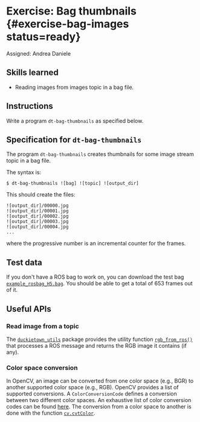 # Exercise: Bag thumbnails  {#exercise-bag-images status=ready}

Assigned: Andrea Daniele

## Skills learned

* Reading images from images topic in a bag file.


## Instructions

Write a program `dt-bag-thumbnails` as specified below.


## Specification for `dt-bag-thumbnails`

The program `dt-bag-thumbnails` creates thumbnails for some image stream
topic in a bag file.

The syntax is:

    $ dt-bag-thumbnails ![bag] ![topic] ![output_dir]

This should create the files:

    ![output_dir]/00000.jpg
    ![output_dir]/00001.jpg
    ![output_dir]/00002.jpg
    ![output_dir]/00003.jpg
    ![output_dir]/00004.jpg
    ...

where the progressive number is an incremental counter for the frames.


## Test data

If you don't have a ROS bag to work on, you can download the test bag
[`example_rosbag_H5.bag`](https://www.dropbox.com/s/h04435fz8wv4314/example_rosbag_H5.bag?dl=1).
You should be able to get a total of 653 frames out of it.

## Useful APIs

### Read image from a topic

The [`duckietown_utils`](+software_devel#duckietown-utils-library)
package provides the utility function [`rgb_from_ros()`](#duckietown_utils-rgb_from_ros)
that processes a ROS message and returns the RGB image it contains (if any).

### Color space conversion

In OpenCV, an image can be converted from one color space (e.g., BGR) to another
supported color space (e.g., RGB). OpenCV provides a list of supported
conversions. A `ColorConversionCode` defines a conversion between two different
color spaces. An exhaustive list of color conversion codes can be found
[here](http://docs.opencv.org/3.3.0/d7/d1b/group__imgproc__misc.html#ga4e0972be5de079fed4e3a10e24ef5ef0).
The conversion from a color space to another is done with the function
[`cv.cvtColor`](http://docs.opencv.org/2.4/modules/imgproc/doc/miscellaneous_transformations.html#cv2.cvtColor).
